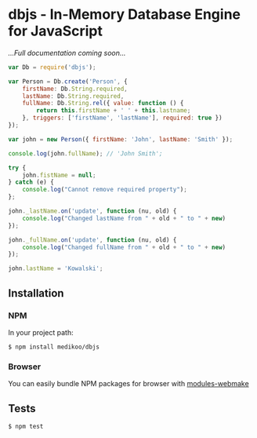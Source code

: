 # dbjs - In-Memory Database Engine for JavaScript

_…Full documentation coming soon…_

```javascript
var Db = require('dbjs');

var Person = Db.create('Person', {
	firstName: Db.String.required,
	lastName: Db.String.required,
	fullName: Db.String.rel({ value: function () {
		return this.firstName + ' ' + this.lastname;
	}, triggers: ['firstName', 'lastName'], required: true })
});

var john = new Person({ firstName: 'John', lastName: 'Smith' });

console.log(john.fullName); // 'John Smith';

try {
	john.fistName = null;
} catch (e) {
	console.log("Cannot remove required property");
};

john._lastName.on('update', function (nu, old) {
	console.log("Changed lastName from " + old + " to " + new)
});

john._fullName.on('update', function (nu, old) {
	console.log("Changed fullName from " + old + " to " + new)
});

john.lastName = 'Kowalski';
```

## Installation
### NPM

In your project path:

	$ npm install medikoo/dbjs

### Browser

You can easily bundle NPM packages for browser with [modules-webmake](https://github.com/medikoo/modules-webmake)

## Tests

	$ npm test

